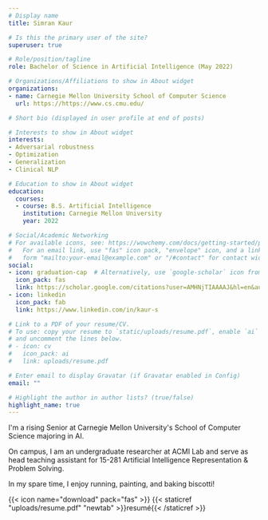 ```yaml
---
# Display name
title: Simran Kaur

# Is this the primary user of the site?
superuser: true

# Role/position/tagline
role: Bachelor of Science in Artificial Intelligence (May 2022)

# Organizations/Affiliations to show in About widget
organizations:
- name: Carnegie Mellon University School of Computer Science
  url: https://https://www.cs.cmu.edu/

# Short bio (displayed in user profile at end of posts)

# Interests to show in About widget
interests:
- Adversarial robustness
- Optimization
- Generalization
- Clinical NLP

# Education to show in About widget
education:
  courses:
  - course: B.S. Artificial Intelligence
    institution: Carnegie Mellon University
    year: 2022

# Social/Academic Networking
# For available icons, see: https://wowchemy.com/docs/getting-started/page-builder/#icons
#   For an email link, use "fas" icon pack, "envelope" icon, and a link in the
#   form "mailto:your-email@example.com" or "/#contact" for contact widget.
social:
- icon: graduation-cap  # Alternatively, use `google-scholar` icon from `ai` icon pack
  icon_pack: fas
  link: https://scholar.google.com/citations?user=AMHNjTIAAAAJ&hl=en&authuser=2
- icon: linkedin
  icon_pack: fab
  link: https://www.linkedin.com/in/kaur-s  

# Link to a PDF of your resume/CV.
# To use: copy your resume to `static/uploads/resume.pdf`, enable `ai` icons in `params.toml`, 
# and uncomment the lines below.
# - icon: cv
#   icon_pack: ai
#   link: uploads/resume.pdf

# Enter email to display Gravatar (if Gravatar enabled in Config)
email: ""

# Highlight the author in author lists? (true/false)
highlight_name: true
---
```


I'm a rising Senior at Carnegie Mellon University's School of Computer Science majoring in AI.  

On campus, I am an undergraduate researcher at ACMI Lab and serve as head teaching assistant for 15-281 Artificial Intelligence Representation & Problem Solving.

In my spare time, I enjoy running, painting, and baking biscotti!

{{< icon name="download" pack="fas" >}} {{< staticref "uploads/resume.pdf" "newtab" >}}resumé{{< /staticref >}}
